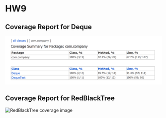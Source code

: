 # HW9


## Coverage Report for Deque ##

![Deque test coverage image](https://github.com/upadhyaydevang004/Testing-Coverage/blob/master/Coverage-Deque.png)


## Coverage Report for RedBlackTree ##

![RedBlackTree coverage image ](https://github.ncsu.edu/drupadhy/HW9/blob/master/coverage-RedBlackTree.png)
